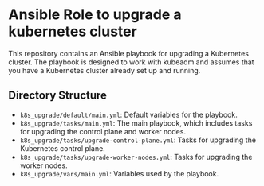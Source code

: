 # Ansible Role to upgrade a kubernetes cluster
This repository contains an Ansible playbook for upgrading a Kubernetes cluster. The playbook is designed to work with kubeadm and assumes that you have a Kubernetes cluster already set up and running.

## Directory Structure
- `k8s_upgrade/default/main.yml`: Default variables for the playbook.
- `k8s_upgrade/tasks/main.yml`: The main playbook, which includes tasks for upgrading the control plane and worker nodes.
- `k8s_upgrade/tasks/upgrade-control-plane.yml`: Tasks for upgrading the Kubernetes control plane.
- `k8s_upgrade/tasks/upgrade-worker-nodes.yml`: Tasks for upgrading the worker nodes.
- `k8s_upgrade/vars/main.yml`: Variables used by the playbook.


